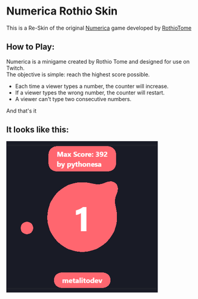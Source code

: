 # Numerica Rothio Skin

This is a Re-Skin of the original [Numerica](https://github.com/rothiotome/numerica-twitch) game developed by [RothioTome](https://github.com/rothiotome)

## How to Play:

Numerica is a minigame created by Rothio Tome and designed for use on Twitch.  
The objective is simple: reach the highest score possible.

- Each time a viewer types a number, the counter will increase. 
- If a viewer types the wrong number, the counter will restart.
- A viewer can't type two consecutive numbers.

And that's it

## It looks like this:

![Preview](./public/preview.png)

